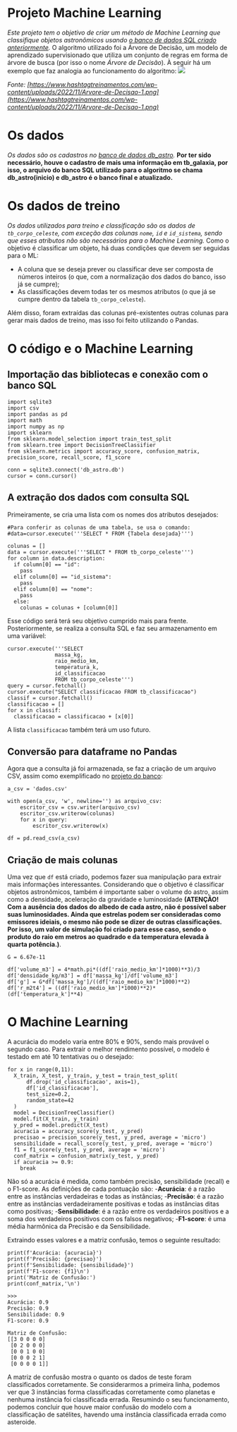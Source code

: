 # Projeto Machine Learning
*Este projeto tem o objetivo de criar um método de Machine Learning que classifique objetos astronômicos usando [o banco de dados SQL criado anteriormente](https://github.com/GiovanyRezende/sql_db_com_python).* O algoritmo utilizado foi a Árvore de Decisão, um modelo de aprendizado supervisionado que utiliza um conjunto de regras em forma de árvore de busca (por isso o nome *Árvore de Decisão*). À seguir há um exemplo que faz analogia ao funcionamento do algoritmo:
![](https://www.hashtagtreinamentos.com/wp-content/uploads/2022/11/Arvore-de-Decisao-1.png)

*Fonte: [https://www.hashtagtreinamentos.com/wp-content/uploads/2022/11/Arvore-de-Decisao-1.png](https://www.hashtagtreinamentos.com/wp-content/uploads/2022/11/Arvore-de-Decisao-1.png)*

# Os dados
*Os dados são os cadastros no [banco de dados db_astro](https://github.com/GiovanyRezende/sql_db_com_python).* **Por ter sido necessário, houve o cadastro de mais uma informação em tb_galaxia, por isso, o arquivo do banco SQL utilizado para o algoritmo se chama db_astro(inicio) e db_astro é o banco final e atualizado.**

# Os dados de treino
*Os dados utilizados para treino e classificação são os dados de ```tb_corpo_celeste```, com exceção das colunas ```nome```, ```id``` e ```id_sistema```, sendo que esses atributos não são necessários para o Machine Learning.* Como o objetivo é classificar um objeto, há duas condições que devem ser seguidas para o ML:
- A coluna que se deseja prever ou classificar deve ser composta de números inteiros (o que, com a normalização dos dados do banco, isso já se cumpre);
- As classificações devem todas ter os mesmos atributos (o que já se cumpre dentro da tabela ```tb_corpo_celeste```).

Além disso, foram extraídas das colunas pré-existentes outras colunas para gerar mais dados de treino, mas isso foi feito utilizando o Pandas. 

# O código e o Machine Learning

## Importação das bibliotecas e conexão com o banco SQL
```
import sqlite3
import csv
import pandas as pd
import math
import numpy as np
import sklearn
from sklearn.model_selection import train_test_split
from sklearn.tree import DecisionTreeClassifier
from sklearn.metrics import accuracy_score, confusion_matrix, precision_score, recall_score, f1_score

conn = sqlite3.connect('db_astro.db')
cursor = conn.cursor()
```

## A extração dos dados com consulta SQL
Primeiramente, se cria uma lista com os nomes dos atributos desejados:
```
#Para conferir as colunas de uma tabela, se usa o comando:
#data=cursor.execute('''SELECT * FROM {Tabela desejada}''')

colunas = []
data = cursor.execute('''SELECT * FROM tb_corpo_celeste''')
for column in data.description:
  if column[0] == "id":
    pass
  elif column[0] == "id_sistema":
    pass
  elif column[0] == "nome":
    pass
  else:
    colunas = colunas + [column[0]]
```
Esse código será terá seu objetivo cumprido mais para frente. Posteriormente, se realiza a consulta SQL e faz seu armazenamento em uma variável:
```
cursor.execute('''SELECT
               massa_kg,
               raio_medio_km,
               temperatura_k,
               id_classificacao
               FROM tb_corpo_celeste''')
query = cursor.fetchall()
cursor.execute("SELECT classificacao FROM tb_classificacao")
classif = cursor.fetchall()
classificacao = []
for x in classif:
  classificacao = classificacao + [x[0]]
```
A lista ```classificacao``` também terá um uso futuro.

## Conversão para dataframe no Pandas
Agora que a consulta já foi armazenada, se faz a criação de um arquivo CSV, assim como exemplificado no [projeto do banco](https://github.com/GiovanyRezende/sql_db_com_python):
```
a_csv = 'dados.csv'

with open(a_csv, 'w', newline='') as arquivo_csv:
    escritor_csv = csv.writer(arquivo_csv)
    escritor_csv.writerow(colunas)
    for x in query:
        escritor_csv.writerow(x)

df = pd.read_csv(a_csv)
```

## Criação de mais colunas
Uma vez que ```df``` está criado, podemos fazer sua manipulação para extrair mais informações interessantes. Considerando que o objetivo é classificar objetos astronômicos, também é importante saber o volume do astro, assim como a densidade, aceleração da gravidade e luminosidade **(ATENÇÃO! Com a ausência dos dados do albedo de cada astro, não é possível saber suas luminosidades. Ainda que estrelas podem ser consideradas como emissores ideiais, o mesmo não pode se dizer de outras classificações. Por isso, um valor de simulação foi criado para esse caso, sendo o produto do raio em metros ao quadrado e da temperatura elevada à quarta potência.)**.
```
G = 6.67e-11

df['volume_m3'] = 4*math.pi*((df['raio_medio_km']*1000)**3)/3
df['densidade_kg/m3'] = df['massa_kg']/df['volume_m3']
df['g'] = G*df['massa_kg']/((df['raio_medio_km']*1000)**2)
df['r_m2t4'] = ((df['raio_medio_km']*1000)**2)*(df['temperatura_k']**4)
```

# O Machine Learning
A acurácia do modelo varia entre 80% e 90%, sendo mais provável o segundo caso. Para extrair o melhor rendimento possível, o modelo é testado em até 10 tentativas ou o desejado:
```
for x in range(0,11):
  X_train, X_test, y_train, y_test = train_test_split(
      df.drop('id_classificacao', axis=1),
      df['id_classificacao'],
      test_size=0.2,
      random_state=42
  )
  model = DecisionTreeClassifier()
  model.fit(X_train, y_train)
  y_pred = model.predict(X_test)
  acuracia = accuracy_score(y_test, y_pred)
  precisao = precision_score(y_test, y_pred, average = 'micro')
  sensibilidade = recall_score(y_test, y_pred, average = 'micro')
  f1 = f1_score(y_test, y_pred, average = 'micro')
  conf_matrix = confusion_matrix(y_test, y_pred)
  if acuracia >= 0.9:
    break
```
Não só a acurácia é medida, como também precisão, sensibilidade (recall) e o F1-score. As definições de cada pontuação são:
-**Acurácia**: é a razão entre as instâncias verdadeiras e todas as instâncias;
-**Precisão**: é a razão entre as instâncias verdadeiramente positivas e todas as instâncias ditas como positivas;
-**Sensibilidade**: é a razão entre os verdadeiros positivos e a soma dos verdadeiros positivos com os falsos negativos;
-**F1-score**: é uma média harmônica da Precisão e da Sensibilidade.

Extraindo esses valores e a matriz confusão, temos o seguinte resultado:
```
print(f'Acurácia: {acuracia}')
print(f'Precisão: {precisao}')
print(f'Sensibilidade: {sensibilidade}')
print(f'F1-score: {f1}\n')
print('Matriz de Confusão:')
print(conf_matrix,'\n')

>>>
Acurácia: 0.9
Precisão: 0.9
Sensibilidade: 0.9
F1-score: 0.9

Matriz de Confusão:
[[3 0 0 0 0]
 [0 2 0 0 0]
 [0 0 1 0 0]
 [0 0 0 2 1]
 [0 0 0 0 1]] 
```
A matriz de confusão mostra o quanto os dados de teste foram classificados corretamente. Se considerarmos a primeira linha, podemos ver que 3 instâncias forma classificadas corretamente como planetas e nenhuma instância foi classificada errada. Resumindo o seu funcionamento, podemos concluir que houve maior confusão do modelo com a classificação de satélites, havendo uma instância classificada errada como asteroide. 
